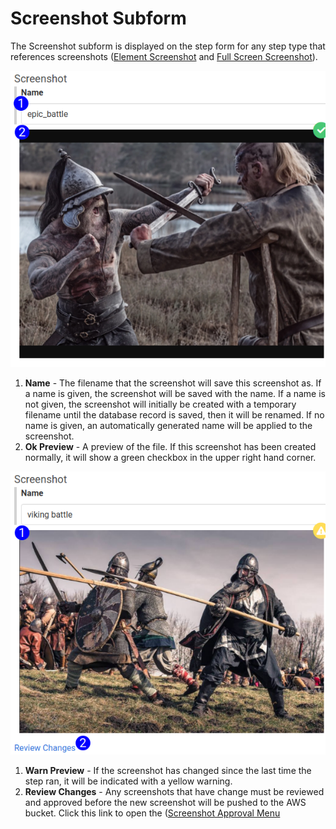 # Screenshot Subform

The Screenshot subform is displayed on the step form for any step type that references screenshots ([Element Screenshot](step_form_element_screenshot.md) and [Full Screen Screenshot](step_form_full_screen_screenshot.png)).

![Screenshot Subform Ok](images/step_form_reference_screenshot_subform_ok.png)

1. **Name** - The filename that the screenshot will save this screenshot as. If a name is given, the screenshot will be saved with the name. If a name is not given, the screenshot will initially be created with a temporary filename until the database record is saved, then it will be renamed. If no name is given, an automatically generated name will be applied to the screenshot.
2. **Ok Preview** - A preview of the file. If this screenshot has been created normally, it will show a green checkbox in the upper right hand corner.

![Screenshot Subform Warn](images/step_form_reference_screenshot_subform_preview_warn.png)

1. **Warn Preview** - If the screenshot has changed since the last time the step ran, it will be indicated with a yellow warning.
2. **Review Changes** - Any screenshots that have change must be reviewed and approved before the new screenshot will be pushed to the AWS bucket. Click this link to open the ([Screenshot Approval Menu](screenshot_approval_menu.md)